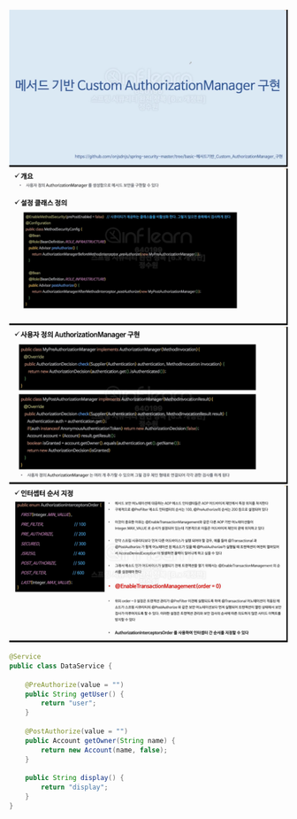 ![img.png](img.png)
![img_1.png](img_1.png)
![img_2.png](img_2.png)
![img_3.png](img_3.png)
```java
@Service
public class DataService {

    @PreAuthorize(value = "")
    public String getUser() {
        return "user";
    }

    @PostAuthorize(value = "")
    public Account getOwner(String name) {
        return new Account(name, false);
    }

    public String display() {
        return "display";
    }
}
```
